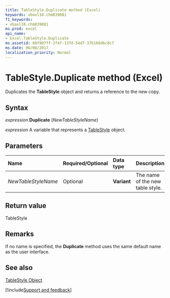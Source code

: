 ```yaml
---
title: TableStyle.Duplicate method (Excel)
keywords: vbaxl10.chm839081
f1_keywords:
- vbaxl10.chm839081
ms.prod: excel
api_name:
- Excel.TableStyle.Duplicate
ms.assetid: 60f807ff-2f4f-137d-54d7-37b168dbc8c7
ms.date: 06/08/2017
localization_priority: Normal
---
```



# TableStyle.Duplicate method (Excel)

Duplicates the  **TableStyle** object and returns a reference to the new copy.


## Syntax

_expression_.**Duplicate** (_NewTableStyleName_)

_expression_ A variable that represents a [TableStyle](Excel.TableStyle.md) object.


## Parameters

|Name|Required/Optional|Data type|Description|
|:-----|:-----|:-----|:-----|
| _NewTableStyleName_|Optional| **Variant**|The name of the new table style.|

## Return value

TableStyle


## Remarks

If no name is specified, the  **Duplicate** method uses the same default name as the user interface.


## See also


[TableStyle Object](Excel.TableStyle.md)

[!include[Support and feedback](~/includes/feedback-boilerplate.md)]